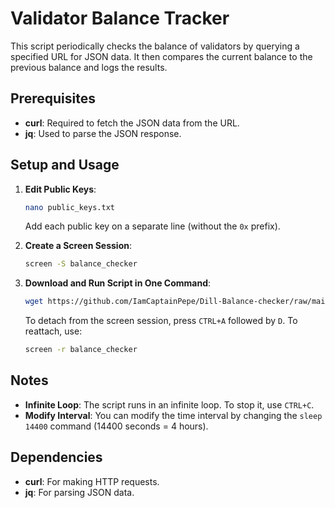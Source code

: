 # Validator Balance Tracker

This script periodically checks the balance of validators by querying a specified URL for JSON data. It then compares the current balance to the previous balance and logs the results.

## Prerequisites

- **curl**: Required to fetch the JSON data from the URL.
- **jq**: Used to parse the JSON response.

## Setup and Usage

1. **Edit Public Keys**:
   ```bash
   nano public_keys.txt
   ```
   Add each public key on a separate line (without the `0x` prefix).

2. **Create a Screen Session**:
   ```bash
   screen -S balance_checker
   ```


3. **Download and Run Script in One Command**:
   ```bash
   wget https://github.com/IamCaptainPepe/Dill-Balance-checker/raw/main/balance_checker.sh && chmod +x balance_checker.sh && ./balance_checker.sh
   ```


   To detach from the screen session, press `CTRL+A` followed by `D`. To reattach, use:
   ```bash
   screen -r balance_checker
   ```
## Notes

- **Infinite Loop**: The script runs in an infinite loop. To stop it, use `CTRL+C`.
- **Modify Interval**: You can modify the time interval by changing the `sleep 14400` command (14400 seconds = 4 hours).

## Dependencies

- **curl**: For making HTTP requests.
- **jq**: For parsing JSON data.



